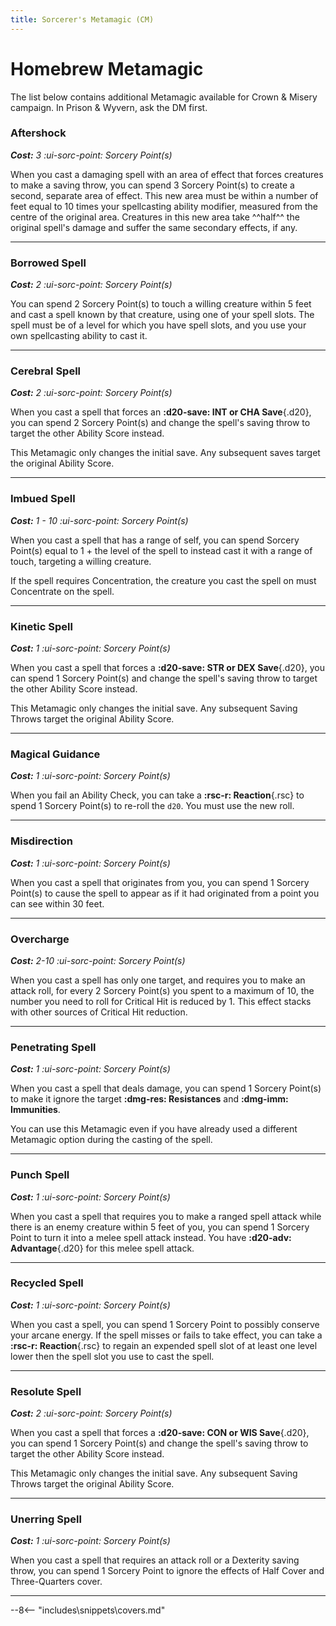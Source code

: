 ```yaml
---
title: Sorcerer's Metamagic (CM)
---
```


# Homebrew Metamagic

The list below contains additional Metamagic available for Crown & Misery campaign. In Prison & Wyvern, ask the DM first.

### Aftershock

_**Cost:** 3 :ui-sorc-point: Sorcery Point(s)_

When you cast a damaging spell with an area of effect that forces creatures to make a saving throw, you can spend 3 Sorcery Point(s) to create a second, separate area of effect. This new area must be within a number of feet equal to 10 times your spellcasting ability modifier, measured from the centre of the original area. Creatures in this new area take ^^half^^ the original spell's damage and suffer the same secondary effects, if any.

---

### Borrowed Spell

_**Cost:** 2 :ui-sorc-point: Sorcery Point(s)_

You can spend 2 Sorcery Point(s) to touch a willing creature within 5 feet and cast a spell known by that creature, using one of your spell slots. The spell must be of a level for which you have spell slots, and you use your own spellcasting ability to cast it.

---

### Cerebral Spell

_**Cost:** 2 :ui-sorc-point: Sorcery Point(s)_

When you cast a spell that forces an **:d20-save: INT or CHA Save**{.d20}, you can spend 2 Sorcery Point(s) and change the spell's saving throw to target the other Ability Score instead.

This Metamagic only changes the initial save. Any subsequent saves target the original Ability Score.

---

### Imbued Spell

_**Cost:** 1 - 10 :ui-sorc-point: Sorcery Point(s)_

When you cast a spell that has a range of self, you can spend Sorcery Point(s) equal to 1 + the level of the spell to instead cast it with a range of touch, targeting a willing creature.

If the spell requires Concentration, the creature you cast the spell on must Concentrate on the spell.

---

### Kinetic Spell

_**Cost:** 1 :ui-sorc-point: Sorcery Point(s)_

When you cast a spell that forces a **:d20-save: STR or DEX Save**{.d20}, you can spend 1 Sorcery Point(s) and change the spell's saving throw to target the other Ability Score instead.

This Metamagic only changes the initial save. Any subsequent Saving Throws target the original Ability Score.

---

### Magical Guidance

_**Cost:** 1 :ui-sorc-point: Sorcery Point(s)_

When you fail an Ability Check, you can take a **:rsc-r: Reaction**{.rsc} to spend 1 Sorcery Point(s) to re-roll the `d20`. You must use the new roll.

---

### Misdirection

_**Cost:** 1 :ui-sorc-point: Sorcery Point(s)_

When you cast a spell that originates from you, you can spend 1 Sorcery Point(s) to cause the spell to appear as if it had originated from a point you can see within 30 feet.

---

### Overcharge

_**Cost:** 2-10 :ui-sorc-point: Sorcery Point(s)_

When you cast a spell has only one target, and requires you to make an attack roll, for every 2 Sorcery Point(s) you spent to a maximum of 10, the number you need to roll for Critical Hit is reduced by 1. This effect stacks with other sources of Critical Hit reduction.

---

### Penetrating Spell

_**Cost:** 1 :ui-sorc-point: Sorcery Point(s)_

When you cast a spell that deals damage, you can spend 1 Sorcery Point(s) to make it ignore the target **:dmg-res: Resistances** and **:dmg-imm: Immunities**. 

You can use this Metamagic even if you have already used a different Metamagic option during the casting of the spell.

---

### Punch Spell

_**Cost:** 1 :ui-sorc-point: Sorcery Point(s)_

When you cast a spell that requires you to make a ranged spell attack while there is an enemy creature within 5 feet of you, you can spend 1 Sorcery Point to turn it into a melee spell attack instead. You have **:d20-adv: Advantage**{.d20} for this melee spell attack.

---

### Recycled Spell

_**Cost:** 1 :ui-sorc-point: Sorcery Point(s)_

When you cast a spell, you can spend 1 Sorcery Point to possibly conserve your arcane energy. If the spell misses or fails to take effect, you can take a **:rsc-r: Reaction**{.rsc} to regain an expended spell slot of at least one level lower then the spell slot you use to cast the spell.

---

### Resolute Spell

_**Cost:** 2 :ui-sorc-point: Sorcery Point(s)_

When you cast a spell that forces a **:d20-save: CON or WIS Save**{.d20}, you can spend 1 Sorcery Point(s) and change the spell's saving throw to target the other Ability Score instead.

This Metamagic only changes the initial save. Any subsequent Saving Throws target the original Ability Score.

---

### Unerring Spell

_**Cost:** 1 :ui-sorc-point: Sorcery Point(s)_

When you cast a spell that requires an attack roll or a Dexterity saving throw, you can spend 1 Sorcery Point to ignore the effects of Half Cover and Three-Quarters cover.

---

--8<-- "includes\snippets\covers.md"
